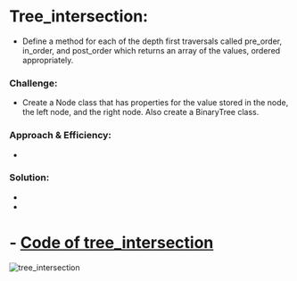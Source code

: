 # Tree_intersection:
<!-- Short summary or background information -->
- Define a method for each of the depth first traversals called pre_order, in_order, and post_order which returns an array of the values, ordered appropriately.

### Challenge:
<!-- Description of the challenge -->
- Create a Node class that has properties for the value stored in the node, the left node, and the right node. Also create a BinaryTree class.

### Approach & Efficiency:
<!-- What approach did you take? Why? What is the Big O space/time for this approach? -->
- 

### Solution:
<!-- Embedded whiteboard image -->
- 
- 
# - [Code of tree_intersection](tree_intersection.py)

![tree_intersection](../assets/.PNG)